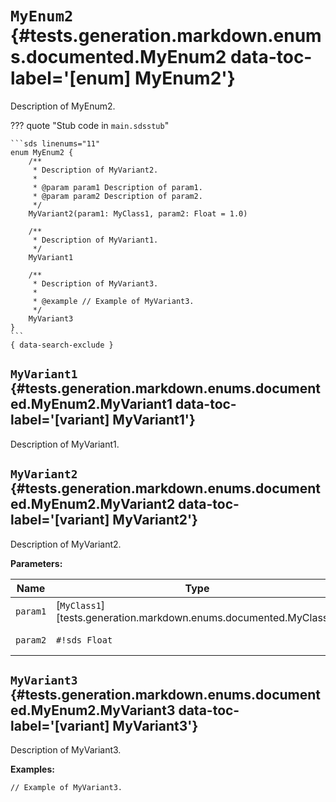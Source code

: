 [//]: # (DO NOT EDIT THIS FILE DIRECTLY. Instead, edit the corresponding stub file and execute `npm run docs:api`.)

# <code class="doc-symbol doc-symbol-enum"></code> `MyEnum2` {#tests.generation.markdown.enums.documented.MyEnum2 data-toc-label='[enum] MyEnum2'}

Description of MyEnum2.

??? quote "Stub code in `main.sdsstub`"

    ```sds linenums="11"
    enum MyEnum2 {
        /**
         * Description of MyVariant2.
         *
         * @param param1 Description of param1.
         * @param param2 Description of param2.
         */
        MyVariant2(param1: MyClass1, param2: Float = 1.0)

        /**
         * Description of MyVariant1.
         */
        MyVariant1

        /**
         * Description of MyVariant3.
         *
         * @example // Example of MyVariant3.
         */
        MyVariant3
    }
    ```
    { data-search-exclude }

## <code class="doc-symbol doc-symbol-variant"></code> `MyVariant1` {#tests.generation.markdown.enums.documented.MyEnum2.MyVariant1 data-toc-label='[variant] MyVariant1'}

Description of MyVariant1.

## <code class="doc-symbol doc-symbol-variant"></code> `MyVariant2` {#tests.generation.markdown.enums.documented.MyEnum2.MyVariant2 data-toc-label='[variant] MyVariant2'}

Description of MyVariant2.

**Parameters:**

| Name | Type | Description | Default |
|------|------|-------------|---------|
| `param1` | [`MyClass1`][tests.generation.markdown.enums.documented.MyClass1] | Description of param1. | - |
| `param2` | `#!sds Float` | Description of param2. | `#!sds 1.0` |

## <code class="doc-symbol doc-symbol-variant"></code> `MyVariant3` {#tests.generation.markdown.enums.documented.MyEnum2.MyVariant3 data-toc-label='[variant] MyVariant3'}

Description of MyVariant3.

**Examples:**

```sds hl_lines="1"
// Example of MyVariant3.
```

